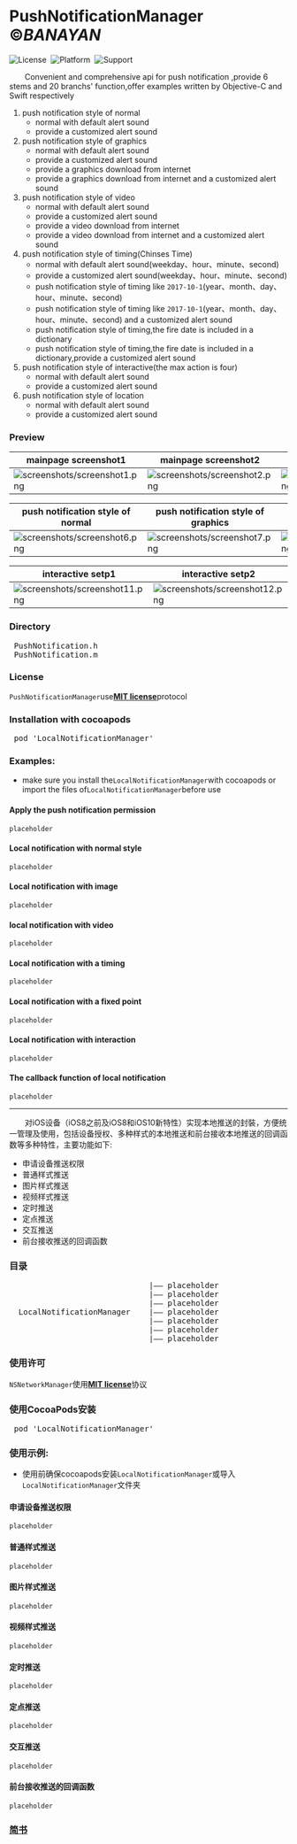 # PushNotificationManager &copy;*BANAYAN*
![License](https://img.shields.io/badge/License-MIT-orange.svg)&nbsp;
![Platform](https://img.shields.io/badge/Platform-iOS-yellowgreen.svg)&nbsp;
![Support](https://img.shields.io/badge/Support-iOS%208%2B-lightgrey.svg)&nbsp;

&emsp;&emsp;Convenient and comprehensive api for push notification ,provide 6 stems and 20 branchs' function,offer examples written by Objective-C and Swift respectively<br/>
 1. push notification style of normal
    - normal with default alert sound
    - provide a customized alert sound
 2. push notification style of graphics
    - normal with default alert sound
    - provide a customized alert sound
    - provide a graphics download from internet
    - provide a graphics download from internet and a customized alert sound
 3. push notification style of video
    - normal with default alert sound
    - provide a customized alert sound
    - provide a video download from internet
    - provide a video download from internet and a customized alert sound
 4. push notification style of timing(Chinses Time)
    - normal with default alert sound(weekday、hour、minute、second)
    - provide a customized alert sound(weekday、hour、minute、second)
    - push notification style of timing like `2017-10-1`(year、month、day、hour、minute、second)
    - push notification style of timing like `2017-10-1`(year、month、day、hour、minute、second) and a customized alert sound
    - push notification style of timing,the fire date is included in a dictionary
    - push notification style of timing,the fire date is included in a dictionary,provide a customized alert sound
 5. push notification style of interactive(the max action is four)
    - normal with default alert sound
    - provide a customized alert sound
 6. push notification style of location
    - normal with default alert sound
    - provide a customized alert sound
 ### Preview
 mainpage screenshot1  | mainpage screenshot2 | Chinese1 | Chinese2
 -----|-----|-----|-----
 ![screenshots/screenshot1.png](screenshots/screenshot1.png) |  ![screenshots/screenshot2.png](screenshots/screenshot2.png) |  ![screenshots/screenshot3.png](screenshots/screenshot3.png) |  ![screenshots/screenshot4.png](screenshots/screenshot4.png)
 
  push notification style of normal | push notification style of graphics | push notification style of video
  -----|-----|-----
 ![screenshots/screenshot6.png](screenshots/screenshot6.png) |  ![screenshots/screenshot7.png](screenshots/screenshot7.png) |  ![screenshots/screenshot9.png](screenshots/screenshot9.png) 
 
 interactive setp1 |  interactive setp2 |  interactive setp3
 -----|-----|-----
 ![screenshots/screenshot11.png](screenshots/screenshot11.png) |  ![screenshots/screenshot12.png](screenshots/screenshot12.png) |  ![screenshots/screenshot13.png](screenshots/screenshot13.png)
 ### Directory
 <pre>
 PushNotification.h
 PushNotification.m
</pre>
### License
`PushNotificationManager`use[__MIT license__][1]protocol
### Installation with cocoapods
<pre>
 pod 'LocalNotificationManager'
</pre>
### Examples:
 - make sure you install the`LocalNotificationManager`with cocoapods or import the files of`LocalNotificationManager`before use
#### Apply the push notification permission
```
placeholder
```
#### Local notification with normal style
```
placeholder
```
#### Local notification with image
```
placeholder
```
#### local notification with video
```
placeholder
```
#### Local notification with a timing
```
placeholder
```

#### Local notification with a fixed point
```
placeholder
```

#### Local notification with interaction
```
placeholder
```

#### The callback function of local notification
```
placeholder
```
<hr>
 
&emsp;&emsp;对iOS设备（iOS8之前及iOS8和iOS10新特性）实现本地推送的封裝，方便统一管理及使用，包括设备授权、多种样式的本地推送和前台接收本地推送的回调函数等多种特性，主要功能如下:
 - 申请设备推送权限
 - 普通样式推送
 - 图片样式推送
 - 视频样式推送
 - 定时推送
 - 定点推送 
 - 交互推送
 - 前台接收推送的回调函数
 
### 目录
<pre>
                              |—— placeholder  
                              |—— placeholder  
                              |—— placeholder  
  LocalNotificationManager    |—— placeholder  
                              |—— placeholder  
                              |—— placeholder  
                              |—— placeholder 
</pre>

### 使用许可
`NSNetworkManager`使用[__MIT license__][1]协议
### 使用CocoaPods安装
<pre>
 pod 'LocalNotificationManager'
</pre>
### 使用示例:
 - 使用前确保cocoapods安装`LocalNotificationManager`或导入`LocalNotificationManager`文件夹

#### 申请设备推送权限
```
placeholder
```

#### 普通样式推送
```
placeholder
```

#### 图片样式推送
```
placeholder
```

#### 视频样式推送
```
placeholder
```

#### 定时推送
```
placeholder
```

#### 定点推送
```
placeholder
```

#### 交互推送
```
placeholder
```

#### 前台接收推送的回调函数
```
placeholder
```

### [__简书__][2]



[1]: https://github.com/GREENBANYAN/LocalNotificationManager/master/LICENSE "MIT License"
[2]: http://www.jianshu.com/p/e607046d6515 "简书"

